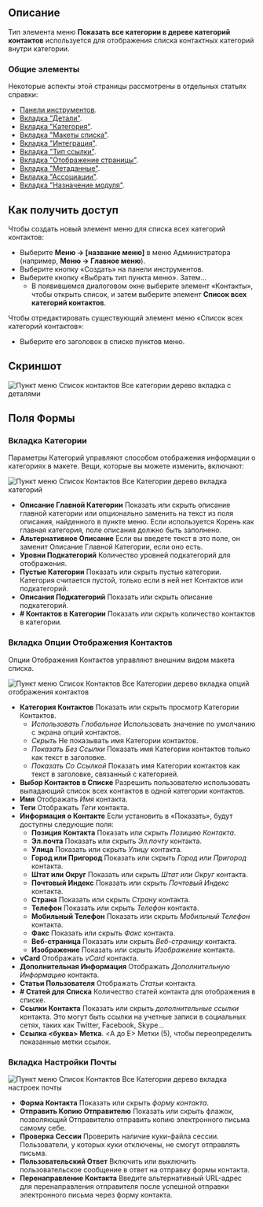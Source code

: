 <!-- Filename: Help4.x:Menu_Item:_List_All_Contact_Categories / Display title: Перечислить все категории контактов -->

## Описание

Тип элемента меню **Показать все категории в дереве категорий контактов** используется для отображения списка контактных категорий внутри категории.

### Общие элементы

Некоторые аспекты этой страницы рассмотрены в отдельных статьях справки:

* [Панели инструментов](jdocmanual?article=help/common-elements/toolbars).
* [Вкладка "Детали"](jdocmanual?article=help/menu-items-common/menu-item-details).
* [Вкладка "Категория"](jdocmanual?article=help/menu-items-common/menu-item-category).
* [Вкладка "Макеты списка"](jdocmanual?article=help/menu-items-common/menu-item-list-layouts).
* [Вкладка "Интеграция"](jdocmanual?article=help/menu-items-common/menu-item-integration).
* [Вкладка "Тип ссылки"](jdocmanual?article=help/menu-items-common/menu-item-link-type).
* [Вкладка "Отображение страницы"](jdocmanual?article=help/menu-items-common/menu-item-page-display).
* [Вкладка "Метаданные"](jdocmanual?article=help/menu-items-common/menu-item-metadata).
* [Вкладка "Ассоциации"](jdocmanual?article=help/common-elements/edit-associations).
* [Вкладка "Назначение модуля"](jdocmanual?article=help/menu-items-common/menu-item-module-assignment).

## Как получить доступ

Чтобы создать новый элемент меню для списка всех категорий контактов:

- Выберите **Меню → \[название меню\]** в меню Администратора
  (например, **Меню → Главное меню**).
- Выберите кнопку «Создать» на панели инструментов.
- Выберите кнопку «Выбрать тип пункта меню». Затем...
  - В появившемся диалоговом окне выберите элемент «Контакты», чтобы открыть список, и затем
    выберите элемент **Список всех категорий контактов**.

Чтобы отредактировать существующий элемент меню «Список всех категорий контактов»:

- Выберите его заголовок в списке пунктов меню.

## Скриншот

![Пункт меню Список контактов Все категории дерево вкладка с деталями](../../../ru/images/menu-items/contacts-list-all-categories-tree-details-tab.png)

## Поля Формы

### Вкладка Категории

Параметры Категорий управляют способом отображения информации о категориях в макете. Вещи, которые вы можете изменить, включают:

![Пункт меню Список Контактов Все Категории дерево вкладка категорий](../../../ru/images/menu-items/contacts-list-all-categories-tree-categories-tab.png)

- **Описание Главной Категории** Показать или скрыть описание главной категории или опционально заменить на текст из поля описания, найденного в пункте меню. Если используется Корень как главная категория, поле описания должно быть заполнено.
- **Альтернативное Описание** Если вы введете текст в это поле, он заменит Описание Главной Категории, если оно есть.
- **Уровни Подкатегорий** Количество уровней подкатегорий для отображения.
- **Пустые Категории** Показать или скрыть пустые категории. Категория считается пустой, только если в ней нет Контактов или подкатегорий.
- **Описания Подкатегорий** Показать или скрыть описание подкатегорий.
- **\# Контактов в Категории** Показать или скрыть количество контактов в категории.

### Вкладка Опции Отображения Контактов

Опции Отображения Контактов управляют внешним видом макета списка.

![Пункт меню Список Контактов Все Категории дерево вкладка опций отображения контактов](../../../ru/images/menu-items/contacts-list-all-categories-tree-contact-display-options.png)

- **Категория Контактов** Показать или скрыть просмотр Категории Контактов.
    - *Использовать Глобальное* Использовать значение по умолчанию с экрана опций контактов.
    - *Скрыть* Не показывать имя Категории контактов.
    - *Показать Без Ссылки* Показать имя Категории контактов только как текст в заголовке.
    - *Показать Со Ссылкой* Показать имя Категории контактов как текст в заголовке, связанный с категорией.
- **Выбор Контактов в Списке** Разрешить пользователю использовать выпадающий список всех контактов в одной категории контактов.
- **Имя** Отображать *Имя* контакта.
- **Теги** Отображать *Теги* контакта.
- **Информация о Контакте** Если установить в «Показать», будут доступны следующие поля:
  - **Позиция Контакта** Показать или скрыть *Позицию Контакта*.
  - **Эл.почта** Показать или скрыть *Эл.почту* контакта.
  - **Улица** Показать или скрыть *Улицу* контакта.
  - **Город или Пригород** Показать или скрыть *Город или Пригород* контакта.
  - **Штат или Округ** Показать или скрыть *Штат или Округ* контакта.
  - **Почтовый Индекс** Показать или скрыть *Почтовый Индекс* контакта.
  - **Страна** Показать или скрыть *Страну* контакта.
  - **Телефон** Показать или скрыть *Телефон* контакта.
  - **Мобильный Телефон** Показать или скрыть *Мобильный Телефон* контакта.
  - **Факс** Показать или скрыть *Факс* контакта.
  - **Веб-страница** Показать или скрыть *Веб-страницу* контакта.
  - **Изображение** Показать или скрыть *Изображение* контакта.
- **vCard** Отображать *vCard* контакта.
- **Дополнительная Информация** Отображать *Дополнительную Информацию* контакта.
- **Статьи Пользователя** Отображать *Статьи* контакта.
- **\# Статей для Списка** Количество статей контакта для отображения в списке.
- **Ссылки Контакта** Показать или скрыть *дополнительные ссылки* контакта. Это могут быть ссылки на учетные записи в социальных сетях, таких как Twitter, Facebook, Skype...
- **Ссылка \<буква\> Метка**. \<A до E\> Метки (5), чтобы переопределить показанные метки ссылок.

### Вкладка Настройки Почты

![Пункт меню Список Контактов Все Категории дерево вкладка настроек почты](../../../ru/images/menu-items/contacts-list-all-categories-tree-mail-options-tab.png)

- **Форма Контакта** Показать или скрыть *форму контакта*.
- **Отправить Копию Отправителю** Показать или скрыть флажок, позволяющий Отправителю отправить копию электронного письма самому себе.
- **Проверка Сессии** Проверить наличие куки-файла сессии. Пользователи, у которых куки отключены, не смогут отправлять письма.
- **Пользовательский Ответ** Включить или выключить пользовательское сообщение в ответ на отправку формы контакта.
- **Перенаправление Контакта** Введите альтернативный URL-адрес для перенаправления отправителя после успешной отправки электронного письма через форму контакта.

